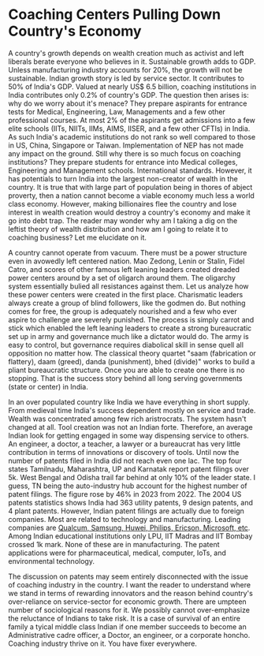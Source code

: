 # Coaching Centers Pulling Down Country's Economy

A country's growth depends on wealth creation much as activist and left liberals berate everyone who 
believes in it. Sustainable growth adds to GDP. Unless manufacturing industry accounts for 20%, the 
growth will not be sustainable. Indian growth story is led by service sector. It contributes to 50% of
India's GDP. Valued at nearly US$ 6.5 billion, coaching institutions in India contributes only
0.2% of country's GDP. The question then arises is: why do we worry about it's menace? They prepare
aspirants for entrance tests for Medical, Engineering, Law, Managements and a few other professional
courses. At most 2% of the aspirants get admissions into a few elite schools (IITs, NIITs, IIMs, AIMS,
IISER, and a few other CFTIs) in India. 
As such India's academic institutions do not rank so well compared to those in US, China, Singapore or
Taiwan. Implementation of NEP has not made any impact on the ground. Still why there is so much 
focus on coaching institutions? They prepare students for entrance into Medical colleges, Engineering
and Management schools. International standards. However, it has potentials to turn India into the largest non-creator of wealth in the country. 
 It is true 
that with large part of population being in thores of abject proverty, then a nation cannot become a
viable economy much less a world class economy. However, making billionaires flee the country and 
lose interest in wealth creation would destroy a country's economy and make it go into debt trap. 
The reader may wonder why am I taking a dig on the leftist theory of wealth distribution and how am 
I going to relate it to coaching business? Let me elucidate on it.

A country cannot operate from vacuum. There must be a power structure even in avowedly left centered
nation. Mao Zedong, Lenin or Stalin, Fidel Catro, and scores of other famous left leaning leaders 
created dreaded power centers around by a set of oligarch around them. The oligarchy system essentially
bulied all resistances against them. Let us analyze how these power centers were created in the first 
place. Charismatic leaders always create a group of blind followers, like the godmen do. But nothing
comes for free, the group is adequately nourished and a few who ever aspire to challenge are severely
punished. The process is simply carrot and stick which enabled the left leaning leaders to create a 
strong bureaucratic set up in army and governance much like a dictator would do. The army is easy to 
control, but governance requires diabolical skill in  sense quell all opposition no matter how. The 
classical theory quartet "saam (fabrication or flattery), daam (greed), danda (punishment), bhed
(divide)" works to build a pliant bureaucratic structure. Once you are able to create one there is no
stopping. That is the success story behind all long serving governments (state or center) in India.

In an over populated country like India we have everything in short supply. From medieval time India's
success dependent mostly on service and trade. Wealth was concentrated among few rich aristrocrats.
The system hasn't changed at all. Tool creation was not an Indian forte. Therefore, an average
Indian look for getting engaged in some way dispensing service to others. An engineer, a doctor, a
teacher, a lawyer or a bureaucrat has very little contribution in terms of innovations or discovery
of tools. Until now the number of patents filed in India did not reach even one lac. The top four
states Tamilnadu, Maharashtra, UP and Karnatak report patent filings over 5k. West Bengal and Odisha
trail far behind at only 10% of the leader state. I guess, TN being the auto-industry hub account for
the highest number of patent filings. The figure rose by 46% in 2023 from 2022. The 2004 US patents
statistics shows India had 363 utility patents,	9 design patents, and 4 plant patents. However, 
Indian patent filings are actually due to foreign companies. Most are related to technology and 
manufacturing. Leading companies are 
[Qualcum, Samsung, Huwei, Philips, Ericson, Microsoft, etc](https://insights.greyb.com/india-patent-trends-and-statistics/). 
Among Indian educational institutions only LPU, IIT Madras and IIT Bombay crossed 1k mark. None of
these are in manufacturing. The patent applications were for pharmaceutical, medical, computer, 
IoTs, and environmental technology. 

The discussion on patents may seem entirely disconnected with the issue of coaching industry in 
the country. I want the reader to understand where we stand in terms of rewarding innovators and
the reason behind country's over-reliance on service-sector for economic growth. There are umpteen
number of sociological reasons for it. We possibly cannot over-emphasize the reluctance of Indians
to take risk. It is a case of survival of an entire family a tyical middle class Indian if one
member succeeds to become an Administrative cadre officer, a Doctor, an engineer, or a corporate
honcho. Coaching industry thrive on it. You have fixer everywhere. 

